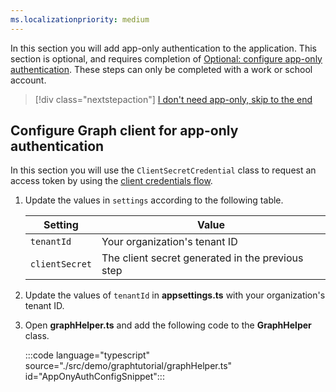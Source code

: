 ```yaml
---
ms.localizationpriority: medium
---
```


<!-- markdownlint-disable MD041 -->

In this section you will add app-only authentication to the application. This section is optional, and requires completion of [Optional: configure app-only authentication](?tutorial-step=7). These steps can only be completed with a work or school account.

> [!div class="nextstepaction"]
> [I don't need app-only, skip to the end](?tutorial-step=10)

## Configure Graph client for app-only authentication

In this section you will use the `ClientSecretCredential` class to request an access token by using the [client credentials flow](/azure/active-directory/develop/v2-oauth2-client-creds-grant-flow).

1. Update the values in `settings` according to the following table.

    | Setting | Value |
    |---------|-------|
    | `tenantId` | Your organization's tenant ID |
    | `clientSecret` | The client secret generated in the previous step |

1. Update the values of `tenantId` in **appsettings.ts** with your organization's tenant ID.

1. Open **graphHelper.ts** and add the following code to the **GraphHelper** class.

    :::code language="typescript" source="./src/demo/graphtutorial/graphHelper.ts" id="AppOnyAuthConfigSnippet":::
